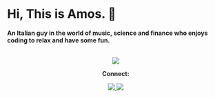 # Hi, This is Amos. 👻
<b>
  An Italian guy in the world of music, science and finance who enjoys coding to relax and have some fun. 
</b>
<br></br>
<p align="center">
  <a href="https://skillicons.dev">
    <img src="https://skillicons.dev/icons?i=py,cpp,matlab,unreal,vscode,github,html,css&theme=dark&perline=4" />
  </a>
</p>
<p align="center">
  <b>
    Connect:
  </b>
</p>
<p align="center">
  <a href="https://www.linkedin.com/in/amos-bocelli-bab86411a/">
    <img src="https://skillicons.dev/icons?i=linkedin" />
  </a>
  <a href="https://www.instagram.com/amosbocelli/">
    <img src="https://skillicons.dev/icons?i=instagram" />
  </a>
</p
